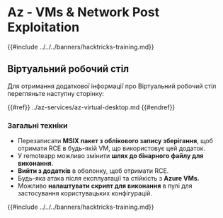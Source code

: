 # Az - VMs & Network Post Exploitation

{{#include ../../../banners/hacktricks-training.md}}

## Віртуальний робочий стіл

Для отримання додаткової інформації про Віртуальний робочий стіл перегляньте наступну сторінку:

{{#ref}}
../az-services/az-virtual-desktop.md
{{#endref}}

### Загальні техніки

- Перезаписати **MSIX пакет з облікового запису зберігання**, щоб отримати RCE в будь-якій VM, що використовує цей додаток.
- У remoteapp можливо змінити **шлях до бінарного файлу для виконання**.
- **Вийти з додатків** в оболонку, щоб отримати RCE.
- Будь-яка атака після експлуатації та стійкість з **Azure VMs.**
- Можливо **налаштувати скрипт для виконання** в пулі для застосування користувацьких конфігурацій.

{{#include ../../../banners/hacktricks-training.md}}
